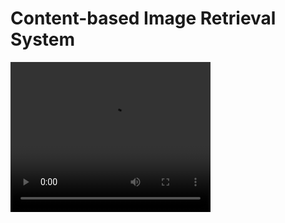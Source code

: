 # Content-based Image Retrieval System

<video width="320" height="240" controls>
  <source src="./demo.webm" type="video/webm">
  Your browser does not support the video tag.
</video>

